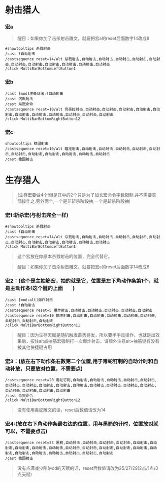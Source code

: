 # 射击猎人

### 宏a

> 醒目：如果你加了击杀射击雕文，就要把宏a的reset后面数字14改成8
    
	#showtooltips 杀戮射击
    /cast !自动射击
    /castsequence reset=14/alt 杀戮射击,自动射击,自动射击,自动射击,自动射击,自动射击,自动射击,自动射击,自动射击,自动射击,自动射击,自动射击
    /click MultiBarBottomLeftButton1
    
### 宏b

	/cast [mod]准备就绪;!自动射击
	/cast 沉默射击
	/cast 杀戮命令
	/castsequence reset=10/alt 奇美拉射击,自动射击,自动射击,自动射击,自动射击,自动射击,自动射击,自动射击,自动射击,自动射击,自动射击,自动射击
	/click MultiBarBottomRightButton12

### 宏c

	showtooltips 稳固射击
	/castsequence reset=10/alt 瞄准射击,自动射击,自动射击,自动射击,自动射击,自动射击,自动射击,自动射击,自动射击,自动射击,自动射击,自动射击
	/cast 稳固射击

# 生存猎人

> (生存宏要做4个!但是其中的2个只是为了加长宏命令字数限制.并不需要实际操作之.另外两个,一个是非斩杀阶段抽,一个是斩杀阶段抽)

### 宏1:斩杀宏(与射击完全一样)

	#showtooltips 杀戮射击
	/cast !自动射击
	/castsequence reset=14/alt 杀戮射击,自动射击,自动射击,自动射击,自动射击,自动射击,自动射击,自动射击,自动射击,自动射击,自动射击,自动射击
	/click MultiBarBottomLeftButton1

> 这个宏放在你原本杀戮射击的位置，完全代替它。

> 醒目：如果你加了击杀射击雕文，就要把宏a的reset后面数字14改成8

### 宏2：(这个是主抽筋宏，抽的就是它，位置是左下角动作条第1个，就是主动作条1这个键的上面  )  

	/cast [mod:alt]爆炸射击
	/cast !自动射击
	/castsequence reset=5 爆炸射击,自动射击,自动射击,自动射击,自动射击,自动射击
	/castsequence reset=10 瞄准射击,自动射击,自动射击,自动射击,自动射击,自动射击,自动射击,自动射击,自动射击
	/click MultiBarBottomRightButton11

> 醒目：因为生存天赋是随机触发畜势待发，所以要半手动操作，也就是出效果后，按住alt点抽筋宏强制打一次爆炸射击。请额外注意alt+抽筋键有没有被其他快捷键占用

### 宏3：(放在右下动作条右数第二个位置,用于毒蛇钉刺的自动计时和自动补放，只要放对位置，不需要点)

	/castsequence reset=20 毒蛇钉刺,自动射击,自动射击,自动射击,自动射击,自动射击,自动射击,自动射击,自动射击,自动射击,自动射击,自动射击,自动射击,自动射击,自动射击,自动射击,自动射击,自动射击,自动射击
	/cast 杀戮命令
	/click MultiBarBottomRightButton12

> 没有使用毒蛇雕文的话，reset后数值请改为14

### 宏4:(放在右下角动作条最右边的位置，用与黑箭的计时，位置放对就可以，不需要点击)

	/castsequence reset=23 黑箭,自动射击,自动射击,自动射击,自动射击,自动射击,自动射击,自动射击,自动射击,自动射击,自动射击,自动射击,自动射击,自动射击,自动射击,自动射击,自动射击,自动射击,自动射击,自动射击,自动射击,自动射击
	/cast 稳固射击

> 没有点满减少陷阱cd的天赋的话，reset后数值请改为25/27/29(2点/1点/0点天赋)

